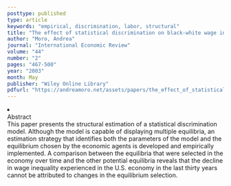 ```yaml
---
posttype: published
type: article
keywords: "empirical, discrimination, labor, structural"
title: "The effect of statistical discrimination on black-white wage inequality: estimating a model with multiple equilibria"
author: "Moro, Andrea"
journal: "International Economic Review"
volume: "44"
number: "2"
pages: "467-500"
year: "2003"
month: May
publisher: "Wiley Online Library"
pdfurl: "https://andreamoro.net/assets/papers/the_effect_of_statistical_discrimination_on_black-white_wage_inequality.pdf"
---
```

<li class='acc_hide'> <div class="title">Abstract</div>
This paper presents the structural estimation of a statistical discrimination
model. Although the model is capable of displaying multiple equilibria, an estimation
strategy that identifies both the parameters of the model and the equilibrium chosen
by the economic agents is developed and empirically implemented. A comparison between
the equilibria that were selected in the economy over time and the other potential
equilibria reveals that the decline in wage inequality experienced in the U.S. economy
in the last thirty years cannot be attributed to changes in the equilibrium selection.
</li>
